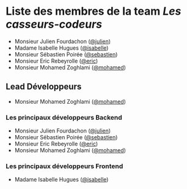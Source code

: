 # Liste des membres de la team *Les casseurs-codeurs*  

* Monsieur Julien Fourdachon ([@julien](https://github.com/jfourdachon))
* Madame Isabelle Hugues ([@isabelle](https://github.com/ISAsxm))
* Monsieur Sébastien Poirée ([@sebastien](https://github.com/jakysardoo))
* Monsieur Eric Rebeyrolle ([@eric](https://github.com/erebeyrolle))
* Monsieur Mohamed Zoghlami ([@mohamed](https://github.com/MohamedZogh))


## Lead Développeurs

* Monsieur Mohamed Zoghlami ([@mohamed](https://github.com/MohamedZogh))


### Les principaux développeurs Backend

* Monsieur Julien Fourdachon ([@julien](https://github.com/jfourdachon))
* Monsieur Sébastien Poirée ([@sebastien](https://github.com/jakysardoo))
* Monsieur Eric Rebeyrolle ([@eric](https://github.com/erebeyrolle))
* Monsieur Mohamed Zoghlami ([@mohamed](https://github.com/MohamedZogh))


### Les principaux développeurs Frontend

* Madame Isabelle Hugues ([@isabelle](https://github.com/ISAsxm))